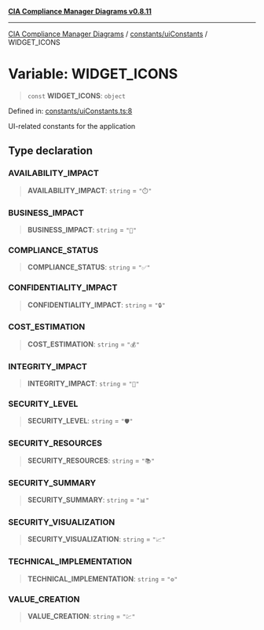 [**CIA Compliance Manager Diagrams v0.8.11**](../../../README.md)

***

[CIA Compliance Manager Diagrams](../../../modules.md) / [constants/uiConstants](../README.md) / WIDGET\_ICONS

# Variable: WIDGET\_ICONS

> `const` **WIDGET\_ICONS**: `object`

Defined in: [constants/uiConstants.ts:8](https://github.com/Hack23/cia-compliance-manager/blob/d6eede30e4f01622fe18187e98b207e9a06a781f/src/constants/uiConstants.ts#L8)

UI-related constants for the application

## Type declaration

### AVAILABILITY\_IMPACT

> **AVAILABILITY\_IMPACT**: `string` = `"⏱️"`

### BUSINESS\_IMPACT

> **BUSINESS\_IMPACT**: `string` = `"🏢"`

### COMPLIANCE\_STATUS

> **COMPLIANCE\_STATUS**: `string` = `"✅"`

### CONFIDENTIALITY\_IMPACT

> **CONFIDENTIALITY\_IMPACT**: `string` = `"🔒"`

### COST\_ESTIMATION

> **COST\_ESTIMATION**: `string` = `"💰"`

### INTEGRITY\_IMPACT

> **INTEGRITY\_IMPACT**: `string` = `"🔐"`

### SECURITY\_LEVEL

> **SECURITY\_LEVEL**: `string` = `"🛡️"`

### SECURITY\_RESOURCES

> **SECURITY\_RESOURCES**: `string` = `"📚"`

### SECURITY\_SUMMARY

> **SECURITY\_SUMMARY**: `string` = `"📊"`

### SECURITY\_VISUALIZATION

> **SECURITY\_VISUALIZATION**: `string` = `"📈"`

### TECHNICAL\_IMPLEMENTATION

> **TECHNICAL\_IMPLEMENTATION**: `string` = `"⚙️"`

### VALUE\_CREATION

> **VALUE\_CREATION**: `string` = `"💹"`
